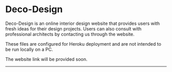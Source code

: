 # Deco-Design

Deco-Design is an online interior design website that provides users with fresh ideas for their design projects. Users can also consult with professional architects by contacting us through the website.

These files are configured for Heroku deployment and are not intended to be run locally on a PC.

The website link will be provided soon.

---

